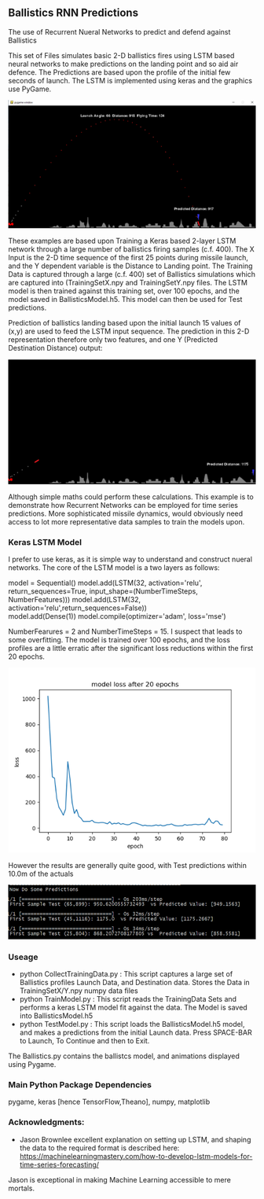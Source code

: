 ## Ballistics RNN Predictions  ##
The use of Recurrent Nueral Networks to predict and defend against Ballistics 

This set of Files simulates basic 2-D ballistics fires using LSTM based neural networks to make predictions on the landing point and so aid air defence. The Predictions are based upon the profile of the initial few seconds of launch.  The LSTM is implemented using keras and the graphics use PyGame. 

![picture alt](https://github.com/JulesVerny/BallisticsRNNPredictions/blob/master/BallisticsPic.PNG "Ballistics Picture")

These examples are based upon Training a Keras based 2-layer LSTM network through a large number of ballistics firing samples (c.f. 400).  The X Input is the 2-D time sequence of the first 25 points during missile launch, and the Y dependent variable is the Distance to Landing point. The Training Data is captured through a large (c.f. 400) set of Ballistics simulations which are captured into  (TrainingSetX.npy and TrainingSetY.npy files. The LSTM model is then trained against this training set, over 100 epochs, and the model  saved in BallisticsModel.h5.  This model can then be used for Test predictions.   

Prediction of ballistics landing based upon the initial launch 15 values of (x,y) are used to feed the LSTM input sequence. The prediction in this 2-D representation therefore only two features, and one Y (Predicted Destination Distance) output:

![picture alt](https://github.com/JulesVerny/BallisticsRNNPredictions/blob/master/PredPic.PNG "Prediction Picture")

Although simple maths could perform these calculations. This example is to demonstrate how Recurrent Networks can be employed for time series predictions. More sophisticated missile dynamics, would obviously need access to lot more representative data samples to train the models upon.  

### Keras LSTM Model ###
I prefer to use keras, as it is simple way to understand and construct nueral networks. 
The core of the LSTM model is a two layers as follows:

  model = Sequential()
  model.add(LSTM(32, activation='relu', return_sequences=True, input_shape=(NumberTimeSteps, NumberFeatures)))
  model.add(LSTM(32, activation='relu',return_sequences=False))  
  model.add(Dense(1))
  model.compile(optimizer='adam', loss='mse')

NumberFearures = 2 and NumberTimeSteps = 15. I suspect that leads to some overfitting.  The model is trained over 100 epochs, and the loss profiles are a little erratic after the significant loss reductions within the first 20 epochs. 


![picture alt](https://github.com/JulesVerny/BallisticsRNNPredictions/blob/master/TrainingLoss.png "Loss Profile")

However the results are generally quite good, with Test predictions within 10.0m of the actuals

![picture alt](https://github.com/JulesVerny/BallisticsRNNPredictions/blob/master/SomePredictions.PNG "Loss Profile")

### Useage ###
* python CollectTrainingData.py   : This script captures a large set of Ballistics profiles Launch Data, and Destination data. Stores the Data in TrainingSetX/Y.npy numpy data files
* python TrainModel.py  : This script reads the TrainingData Sets and performs a keras LSTM model fit against the data. The Model is saved into BallisticsModel.h5 
* python TestModel.py   : This script loads the  BallisticsModel.h5 model, and makes a predictions from the initial Launch data. Press SPACE-BAR to Launch, To Continue and then to Exit. 

The Ballistics.py contains the ballistcs model, and animations displayed using Pygame. 

### Main Python Package Dependencies ###
pygame, keras [hence TensorFlow,Theano], numpy, matplotlib

### Acknowledgments: ###
* Jason Brownlee excellent explanation on setting up LSTM, and shaping the data to the required format is described here: 
 https://machinelearningmastery.com/how-to-develop-lstm-models-for-time-series-forecasting/

Jason is exceptional in making Machine Learning accessible to mere mortals.
